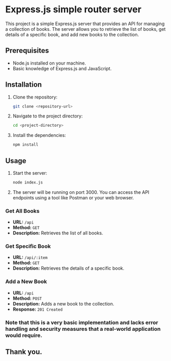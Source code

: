 # Express.js simple router server

This project is a simple Express.js server that provides an API for managing a collection of books. The server allows you to retrieve the list of books, get details of a specific book, and add new books to the collection.

## Prerequisites

- Node.js installed on your machine.
- Basic knowledge of Express.js and JavaScript.

## Installation

1. Clone the repository:
    ```bash
    git clone <repository-url>
    ```
2. Navigate to the project directory:
    ```bash
    cd <project-directory>
    ```
3. Install the dependencies:
    ```bash
    npm install
    ```

## Usage

1. Start the server:
    ```bash
    node index.js
    ```
2. The server will be running on port 3000. You can access the API endpoints using a tool like Postman or your web browser.


### Get All Books

- **URL:** `/api`
- **Method:** `GET`
- **Description:** Retrieves the list of all books.

### Get Specific Book

- **URL:** `/api/:item`
- **Method:** `GET`
- **Description:** Retrieves the details of a specific book.

### Add a New Book

- **URL:** `/api`
- **Method:** `POST`
- **Description:** Adds a new book to the collection.
- **Response:** `201 Created`

### Note that this is a very basic implementation and lacks error handling and security measures that a real-world application would require.
## Thank you.




